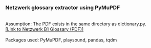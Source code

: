 <h3>Netzwerk glossary extractor using PyMuPDF</h3>
</br>
Assumption: The PDF exists in the same directory as dictionary.py.
</br>
<a href="https://www.thelanguageoffice.com/wp-content/uploads/2018/09/B1-Glossary.pdf">[Link to Netzwerk B1 Glossary (PDF)]</a>
</br></br>
Packages used: PyMuPDF, playsound, pandas, tqdm

